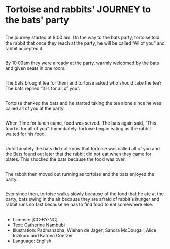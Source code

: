 # Tortoise and rabbits' JOURNEY to the bats' party

##
The journey started at 8:00 am. On the way to
the bats party, tortoise told the rabbit that
once they reach at the party, he will be called
“All of you” and rabbit accepted it.

##
By 10:00am they were already at the party,
warmly welcomed by the bats and given seats
in one room.

##
The bats brought tea for them and tortoise
asked who should take the tea? The bats
replied “it is for all of you”.

##
Tortoise thanked the bats and he started taking
the tea alone since he was called all of you at
the party.

##
When Time for lunch came, food was served.
The bats again said, “This food is for all of
you”. Immediately Tortoise began eating as the
rabbit waited for his food.

##
Unfortunately the bats did not know that
tortoise was called all of you and the Bats
found out later that the rabbit did not eat when
they came for plates. This shocked the bats
because the food was over.

##
The rabbit then moved out running as tortoise
and the bats enjoyed the party.

##
Ever since then, tortoise walks slowly because
of the food that he ate at the party, bats swing
in the air because they are afraid of rabbit's
hunger and rabbit runs so fast because he has
to find food to eat somewhere else.

##
* License: [CC-BY-NC]
* Text: Catherine Nambubi
* Illustration: Padmanabha, Wiehan de Jager, Sandra McDougall, Alice Inzikuru and Katrien Coetzer
* Language: English
